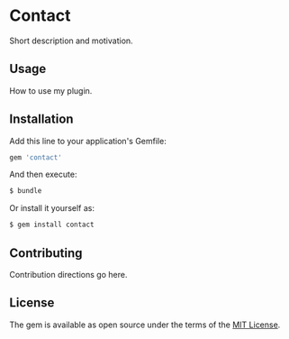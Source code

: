 # Contact
Short description and motivation.

## Usage
How to use my plugin.

## Installation
Add this line to your application's Gemfile:

```ruby
gem 'contact'
```

And then execute:
```bash
$ bundle
```

Or install it yourself as:
```bash
$ gem install contact
```

## Contributing
Contribution directions go here.

## License
The gem is available as open source under the terms of the [MIT License](http://opensource.org/licenses/MIT).
